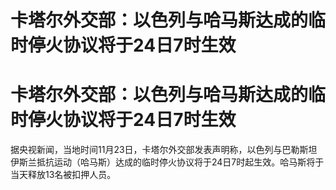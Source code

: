 # 卡塔尔外交部：以色列与哈马斯达成的临时停火协议将于24日7时生效

# 卡塔尔外交部：以色列与哈马斯达成的临时停火协议将于24日7时生效

据央视新闻，当地时间11月23日，卡塔尔外交部发表声明称，以色列与巴勒斯坦伊斯兰抵抗运动（哈马斯）达成的临时停火协议将于24日7时起生效。哈马斯将于当天释放13名被扣押人员。

